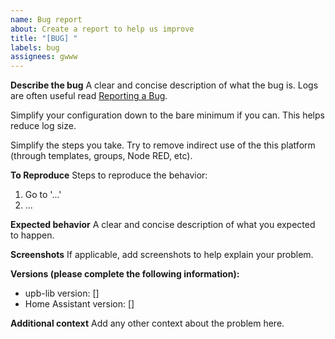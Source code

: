 ```yaml
---
name: Bug report
about: Create a report to help us improve
title: "[BUG] "
labels: bug
assignees: gwww
---
```


**Describe the bug**
A clear and concise description of what the bug is. Logs are often useful read [Reporting a Bug](https://github.com/gwww/upb-lib#reporting-a-bug).

Simplify your configuration down to the bare minimum if you can. This helps reduce log size.

Simplify the steps you take. Try to remove indirect use of the this platform (through templates, groups, Node RED, etc).

**To Reproduce**
Steps to reproduce the behavior:

1. Go to '...'
2. ...

**Expected behavior**
A clear and concise description of what you expected to happen.

**Screenshots**
If applicable, add screenshots to help explain your problem.

**Versions (please complete the following information):**

- upb-lib version: []
- Home Assistant version: []

**Additional context**
Add any other context about the problem here.
